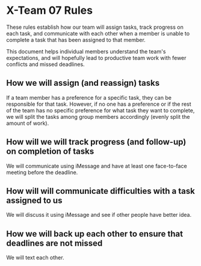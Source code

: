 # X-Team 07 Rules

These rules establish how our team will assign tasks,
track progress on each task, and communicate with each other 
when a member is unable to complete a task that has been assigned to that member.

This document helps individual members understand the team's expectations,
and will hopefully lead to productive team work with fewer conflicts
and missed deadlines.

## How we will assign (and reassign) tasks

If a team member has a preference for a specific task, they can be responsible for that task. However, if no one has a preference or if the rest of the team has no specific preference for what task they want to complete, we will split the tasks among group members accordingly (evenly split the amount of work). 

## How will we will track progress (and follow-up) on completion of tasks
We will communicate using iMessage and have at least one face-to-face meeting before the deadline. 


## How will will communicate difficulties with a task assigned to us
We will discuss it using iMessage and see if other people have better idea. 


## How we will back up each other to ensure that deadlines are not missed
We will text each other.




